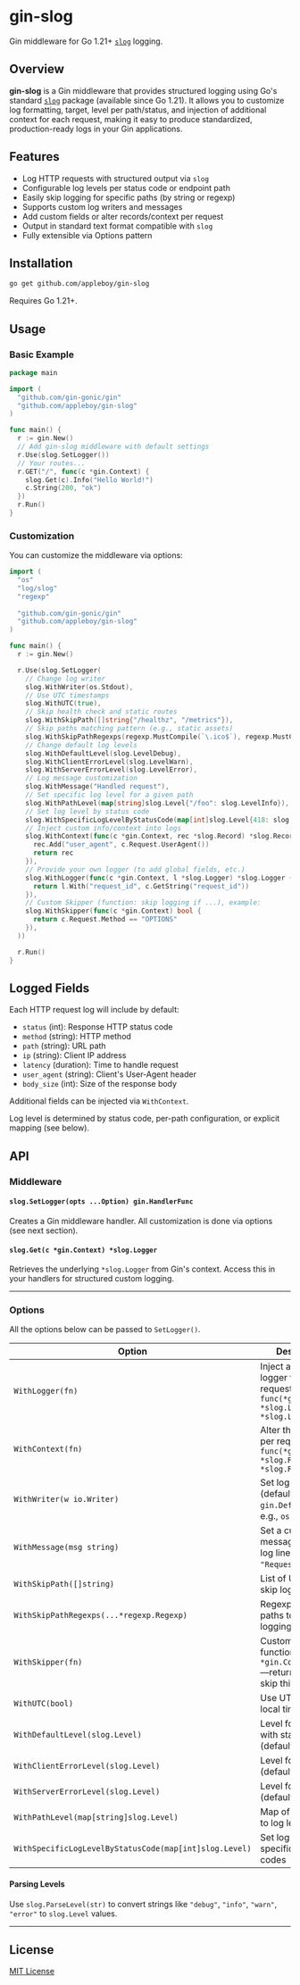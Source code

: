 # gin-slog

Gin middleware for Go 1.21+ [`slog`](https://pkg.go.dev/log/slog) logging.

## Overview

**gin-slog** is a Gin middleware that provides structured logging using Go's standard [`slog`](https://pkg.go.dev/log/slog) package (available since Go 1.21). It allows you to customize log formatting, target, level per path/status, and injection of additional context for each request, making it easy to produce standardized, production-ready logs in your Gin applications.

## Features

- Log HTTP requests with structured output via `slog`
- Configurable log levels per status code or endpoint path
- Easily skip logging for specific paths (by string or regexp)
- Supports custom log writers and messages
- Add custom fields or alter records/context per request
- Output in standard text format compatible with `slog`
- Fully extensible via Options pattern

## Installation

```sh
go get github.com/appleboy/gin-slog
```

Requires Go 1.21+.

## Usage

### Basic Example

```go
package main

import (
  "github.com/gin-gonic/gin"
  "github.com/appleboy/gin-slog"
)

func main() {
  r := gin.New()
  // Add gin-slog middleware with default settings
  r.Use(slog.SetLogger())
  // Your routes...
  r.GET("/", func(c *gin.Context) {
    slog.Get(c).Info("Hello World!")
    c.String(200, "ok")
  })
  r.Run()
}
```

### Customization

You can customize the middleware via options:

```go
import (
  "os"
  "log/slog"
  "regexp"
  
  "github.com/gin-gonic/gin"
  "github.com/appleboy/gin-slog"
)

func main() {
  r := gin.New()

  r.Use(slog.SetLogger(
    // Change log writer
    slog.WithWriter(os.Stdout),
    // Use UTC timestamps
    slog.WithUTC(true),
    // Skip health check and static routes
    slog.WithSkipPath([]string{"/healthz", "/metrics"}),
    // Skip paths matching pattern (e.g., static assets)
    slog.WithSkipPathRegexps(regexp.MustCompile(`\.ico$`), regexp.MustCompile(`^/static/`)),
    // Change default log levels
    slog.WithDefaultLevel(slog.LevelDebug),
    slog.WithClientErrorLevel(slog.LevelWarn),
    slog.WithServerErrorLevel(slog.LevelError),
    // Log message customization
    slog.WithMessage("Handled request"),
    // Set specific log level for a given path
    slog.WithPathLevel(map[string]slog.Level{"/foo": slog.LevelInfo}),
    // Set log level by status code
    slog.WithSpecificLogLevelByStatusCode(map[int]slog.Level{418: slog.LevelDebug}),
    // Inject custom info/context into logs
    slog.WithContext(func(c *gin.Context, rec *slog.Record) *slog.Record {
      rec.Add("user_agent", c.Request.UserAgent())
      return rec
    }),
    // Provide your own logger (to add global fields, etc.)
    slog.WithLogger(func(c *gin.Context, l *slog.Logger) *slog.Logger {
      return l.With("request_id", c.GetString("request_id"))
    }),
    // Custom Skipper (function: skip logging if ...), example:
    slog.WithSkipper(func(c *gin.Context) bool {
      return c.Request.Method == "OPTIONS"
    }),
  ))

  r.Run()
}
```

## Logged Fields

Each HTTP request log will include by default:

- `status` (int): Response HTTP status code
- `method` (string): HTTP method
- `path` (string): URL path
- `ip` (string): Client IP address
- `latency` (duration): Time to handle request
- `user_agent` (string): Client's User-Agent header
- `body_size` (int): Size of the response body

Additional fields can be injected via `WithContext`.

Log level is determined by status code, per-path configuration, or explicit mapping (see below).

## API

### Middleware

#### `slog.SetLogger(opts ...Option) gin.HandlerFunc`

Creates a Gin middleware handler. All customization is done via options (see next section).

#### `slog.Get(c *gin.Context) *slog.Logger`

Retrieves the underlying `*slog.Logger` from Gin's context. Access this in your handlers for structured custom logging.

---

### Options

All the options below can be passed to `SetLogger()`.

| Option                                                 | Description                                                                              |
| ------------------------------------------------------ | ---------------------------------------------------------------------------------------- |
| `WithLogger(fn)`                                       | Inject a custom logger for each request: `func(*gin.Context, *slog.Logger) *slog.Logger` |
| `WithContext(fn)`                                      | Alter the log record per request: `func(*gin.Context, *slog.Record) *slog.Record`        |
| `WithWriter(w io.Writer)`                              | Set log output (default: `gin.DefaultWriter`; e.g., `os.Stdout`)                         |
| `WithMessage(msg string)`                              | Set a custom message for each log line (default: `"Request"`)                            |
| `WithSkipPath([]string)`                               | List of URL paths to skip logging                                                        |
| `WithSkipPathRegexps(...*regexp.Regexp)`               | Regexps to match paths to skip logging                                                   |
| `WithSkipper(fn)`                                      | Custom Skipper function: `func(c *gin.Context) bool`—return `true` to skip this request  |
| `WithUTC(bool)`                                        | Use UTC instead of local time                                                            |
| `WithDefaultLevel(slog.Level)`                         | Level for requests with status < 400 (default: `Info`)                                   |
| `WithClientErrorLevel(slog.Level)`                     | Level for 4xx (default: `Warn`)                                                          |
| `WithServerErrorLevel(slog.Level)`                     | Level for 5xx (default: `Error`)                                                         |
| `WithPathLevel(map[string]slog.Level)`                 | Map of URL paths to log levels                                                           |
| `WithSpecificLogLevelByStatusCode(map[int]slog.Level)` | Set log level for specific status codes                                                  |

#### Parsing Levels

Use `slog.ParseLevel(str)` to convert strings like `"debug"`, `"info"`, `"warn"`, `"error"` to `slog.Level` values.

---

## License

[MIT License](LICENSE)
